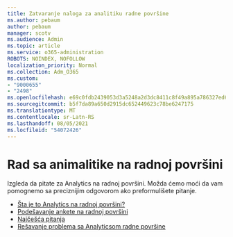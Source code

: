```yaml
---
title: Zatvaranje naloga za analitiku radne površine
ms.author: pebaum
author: pebaum
manager: scotv
ms.audience: Admin
ms.topic: article
ms.service: o365-administration
ROBOTS: NOINDEX, NOFOLLOW
localization_priority: Normal
ms.collection: Adm_O365
ms.custom:
- "9000655"
- "2498"
ms.openlocfilehash: e69c0fdb2439053d3a5248a2d3dc8411c8f49a895a786327ed6e1775448751f6
ms.sourcegitcommit: b5f7da89a650d2915dc652449623c78be6247175
ms.translationtype: MT
ms.contentlocale: sr-Latn-RS
ms.lasthandoff: 08/05/2021
ms.locfileid: "54072426"
---
```

# <a name="working-with-desktop-analytics"></a>Rad sa animalitike na radnoj površini

Izgleda da pitate za Analytics na radnoj površini. Možda ćemo moći da vam pomognemo sa preciznijim odgovorom ako preformulišete pitanje.

- [Šta je to Analytics na radnoj površini?](https://docs.microsoft.com/configmgr/desktop-analytics/overview)
- [Podešavanje ankete na radnoj površini](https://docs.microsoft.com/configmgr/desktop-analytics/set-up)
- [Najčešća pitanja](https://docs.microsoft.com/configmgr/desktop-analytics/faq)
- [Rešavanje problema sa Analyticsom radne površine](https://docs.microsoft.com/configmgr/desktop-analytics/troubleshooting)